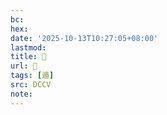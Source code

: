 ```yaml
---
bc:
hex:
date: '2025-10-13T10:27:05+08:00'
lastmod:
title: 􃜄
url: 􃜄
tags: [遁]
src: DCCV
note:
---
```

